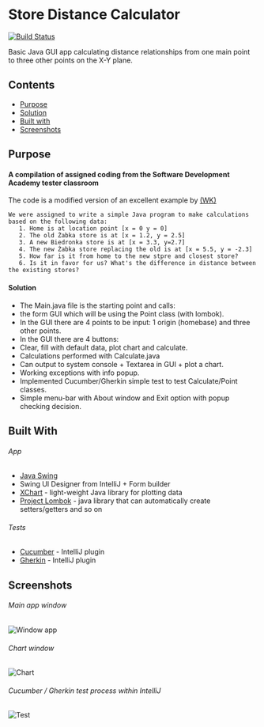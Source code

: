 # Store Distance Calculator

[![Build Status](https://travis-ci.org/meshcode/store-distance-calculator.svg?branch=master)](https://travis-ci.org/meshcode/store-distance-calculator)

Basic Java GUI app calculating distance relationships from one main point to three other points on the X-Y plane. 

## Contents
* [Purpose](#what-am-i-for)
* [Solution](#solution)
* [Built with](#built-with)
* [Screenshots](#screenshots)

## Purpose
#### A compilation of assigned coding from the Software Development Academy tester classroom  
The code is a modified version of an excellent example by [(WK)](https://git.kobiela.click/wiktor.kobiela/Java3Exercise)
``` 
We were assigned to write a simple Java program to make calculations based on the following data:
   1. Home is at location point [x = 0 y = 0]
   2. The old Żabka store is at [x = 1.2, y = 2.5]
   3. A new Biedronka store is at [x = 3.3, y=2.7]
   4. The new Żabka store replacing the old is at [x = 5.5, y = -2.3] 
   5. How far is it from home to the new stpre and closest store?
   6. Is it in favor for us? What's the difference in distance between the existing stores?
 ```
 
#### Solution  
  - The Main.java file is the starting point and calls:
  - the form GUI which will be using the Point class (with lombok).
  - In the GUI there are 4 points to be input: 1 origin (homebase) and three other points.
  - In the GUI there are 4 buttons: 
  - Clear, fill with default data, plot chart and calculate.
  - Calculations performed with Calculate.java
  - Can output to system console + Textarea in GUI + plot a chart.
  - Working exceptions with info popup.
  - Implemented Cucumber/Gherkin simple test to test Calculate/Point classes.
  - Simple menu-bar with About window and Exit option with popup checking decision.
  
## Built With
###### App
  - [Java Swing](https://docs.oracle.com/javase/7/docs/api/javax/swing/package-summary.html)
  - Swing UI Designer from IntelliJ + Form builder
  - [XChart](https://github.com/knowm/XChart) - light-weight Java library for plotting data
  - [Project Lombok](https://projectlombok.org/) -  java library that can automatically create setters/getters and so on
###### Tests
  - [Cucumber](https://cucumber.io/) - IntelliJ plugin
  - [Gherkin](https://cucumber.io/docs/gherkin/) - IntelliJ plugin
  
## Screenshots  
  
  ###### Main app window
  ![Window app](https://i.imgur.com/TZ9ud2gundefined.png)
  ###### Chart window
  ![Chart](https://i.imgur.com/Zwiv7dQundefined.png)
  ###### Cucumber / Gherkin test process within IntelliJ
  ![Test](https://i.imgur.com/uhXxP9pundefined.jpg)
  
  
